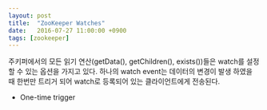 ```yaml
---
layout: post
title:  "ZooKeeper Watches"
date:   2016-07-27 11:00:00 +0900
tags: [zookeeper]
---
```


주키퍼에서의 모든 읽기 연산(getData(), getChildren(), exists())들은 watch를 설정할 수 있는 옵션을 가지고 있다. 하나의 watch event는 데이터의 변경이 발생 하였을 때 한번만 트리거 되어 watch로 등록되어 있는 클라이언트에게 전송된다.

* One-time trigger

